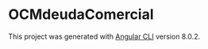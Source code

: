 # OCMdeudaComercial

This project was generated with [Angular CLI](https://github.com/angular/angular-cli) version 8.0.2.

